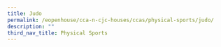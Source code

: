 ```yaml
---
title: Judo
permalink: /eopenhouse/cca-n-cjc-houses/ccas/physical-sports/judo/
description: ""
third_nav_title: Physical Sports
---
```

